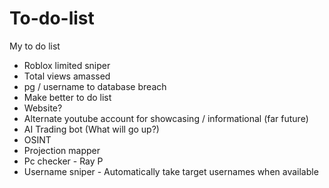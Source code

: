 # To-do-list
My to do list

+ Roblox limited sniper
+ Total views amassed
+ pg / username to database breach
+ Make better to do list
+ Website? 
+ Alternate youtube account for showcasing / informational (far future)
+ AI Trading bot (What will go up?)
+ OSINT
+ Projection mapper
+ Pc checker - Ray P
+ Username sniper - Automatically take target usernames when available
